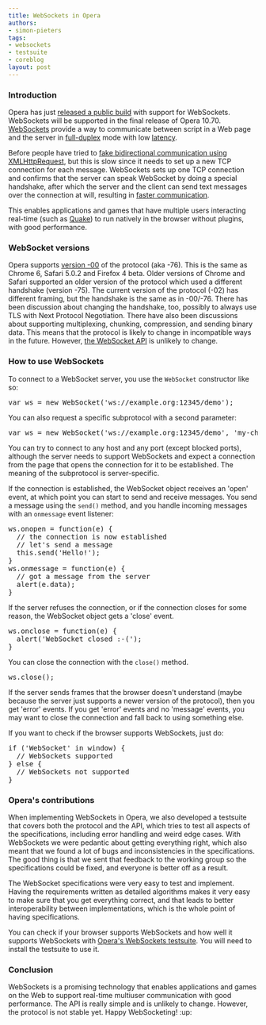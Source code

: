 ```yaml
---
title: WebSockets in Opera
authors:
- simon-pieters
tags:
- websockets
- testsuite
- coreblog
layout: post
---
```

<h3>Introduction</h3>

<p>Opera has just <a href="http://my.opera.com/desktopteam/blog/2010/10/11/websockets">released a public build</a> with support for WebSockets. WebSockets will be supported in the final release of Opera 10.70. <a href="http://en.wikipedia.org/wiki/WebSockets">WebSockets</a> provide a way to communicate between script in a Web page and the server in <a href="http://en.wikipedia.org/wiki/Duplex_(telecommunications)#Full-duplex">full-duplex</a> mode with low <a href="http://en.wikipedia.org/wiki/Latency_(engineering)#Packet-switched_networks">latency</a>.</p>

<p>Before people have tried to <a href="http://en.wikipedia.org/wiki/Comet_(programming)">fake bidirectional communication using XMLHttpRequest</a>, but this is slow since it needs to set up a new TCP connection for each message. WebSockets sets up one TCP connection and confirms that the server can speak WebSocket by doing a special handshake, after which the server and the client can send text messages over the connection at will, resulting in <a href="http://bloga.jp/ws/jq/wakachi/mecab/wakachi.html">faster communication</a>.</p>

<p>This enables applications and games that have multiple users interacting real-time (such as <a href="http://code.google.com/p/quake2-gwt-port/">Quake</a>) to run natively in the browser without plugins, with good performance.</p>

<h3>WebSocket versions</h3>

<p>Opera supports <a href="http://tools.ietf.org/html/draft-ietf-hybi-thewebsocketprotocol-00">version -00</a> of the protocol (aka -76). This is the same as Chrome 6, Safari 5.0.2 and Firefox 4 beta. Older versions of Chrome and Safari supported an older version of the protocol which used a different handshake (version -75). The current version of the protocol (-02) has different framing, but the handshake is the same as in -00/-76. There has been discussion about changing the handshake, too, possibly to always use TLS with Next Protocol Negotiation. There have also been discussions about supporting multiplexing, chunking, compression, and sending binary data. This means that the protocol is likely to change in incompatible ways in the future. However, <a href="http://dev.w3.org/html5/websockets/">the WebSocket API</a> is unlikely to change.</p>

<h3>How to use WebSockets</h3>

<p>To connect to a WebSocket server, you use the <code>WebSocket</code> constructor like so:</p>

<pre>var ws = new WebSocket(&#39;ws://example.org:12345/demo&#39;);</pre>

<p>You can also request a specific subprotocol with a second parameter:</p>

<pre>var ws = new WebSocket(&#39;ws://example.org:12345/demo&#39;, &#39;my-chat-protocol&#39;);</pre>

<p>You can try to connect to any host and any port (except blocked ports), although the server needs to support WebSockets and expect a connection from the page that opens the connection for it to be established. The meaning of the subprotocol is server-specific.</p>

<p>If the connection is established, the WebSocket object receives an &#39;open&#39; event, at which point you can start to send and receive messages. You send a message using the <code>send()</code> method, and you handle incoming messages with an <code>onmessage</code> event listener:</p>

<pre>ws.onopen = function(e) {
  // the connection is now established
  // let&#39;s send a message
  this.send(&#39;Hello!&#39;);
}
ws.onmessage = function(e) {
  // got a message from the server
  alert(e.data);
}</pre>

<p>If the server refuses the connection, or if the connection closes for some reason, the WebSocket object gets a &#39;close&#39; event.</p>

<pre>ws.onclose = function(e) {
  alert(&#39;WebSocket closed :-(&#39;);
}</pre>

<p>You can close the connection with the <code>close()</code> method.</p>

<pre>ws.close();</pre>

<p>If the server sends frames that the browser doesn&#39;t understand (maybe because the server just supports a newer version of the protocol), then you get &#39;error&#39; events. If you get &#39;error&#39; events and no &#39;message&#39; events, you may want to close the connection and fall back to using something else.</p>

<p>If you want to check if the browser supports WebSockets, just do:</p>

<pre>if (&#39;WebSocket&#39; in window) {
  // WebSockets supported
} else {
  // WebSockets not supported
}</pre>

<h3>Opera&#39;s contributions</h3>

<p>When implementing WebSockets in Opera, we also developed a testsuite that covers both the protocol and the API, which tries to test all aspects of the specifications, including error handling and weird edge cases. With WebSockets we were pedantic about getting everything right, which also meant that we found a lot of bugs and inconsistencies in the specifications. The good thing is that we sent that feedback to the working group so the specifications could be fixed, and everyone is better off as a result.</p>

<p>The WebSocket specifications were very easy to test and implement. Having the requirements written as detailed algorithms makes it very easy to make sure that you get everything correct, and that leads to better interoperability between implementations, which is the whole point of having specifications.</p>

<p>You can check if your browser supports WebSockets and how well it supports WebSockets with <a href="http://testsuites.opera.com/websockets/">Opera&#39;s WebSockets testsuite</a>. You will need to install the testsuite to use it.</p>

<h3>Conclusion</h3>

<p>WebSockets is a promising technology that enables applications and games on the Web to support real-time multiuser communication with good performance. The API is really simple and is unlikely to change. However, the protocol is not stable yet. Happy WebSocketing! :up: </p>
